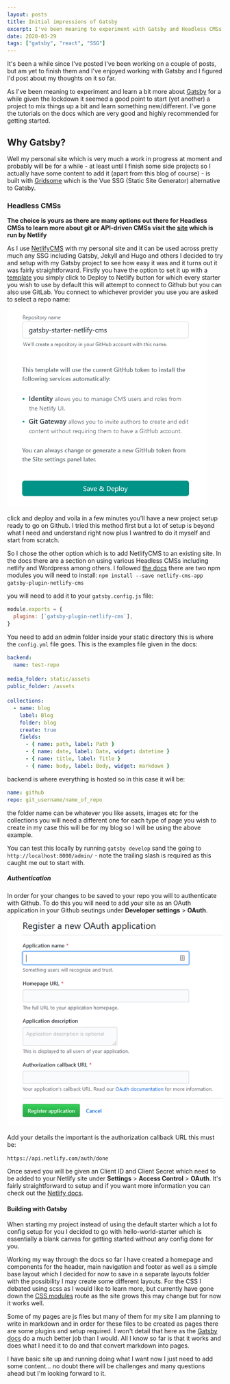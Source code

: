 ```yaml
---
layout: posts
title: Initial impressions of Gatsby
excerpt: I've been meaning to experiment with Gatsby and Headless CMSs
date: 2020-03-29
tags: ["gatsby", "react", "SSG"]
---
```


It's been a while since I've posted I've been working on a couple of posts, but am yet to finish them and I've enjoyed working with Gatsby and I figured I'd post about my thoughts on it so far.

As I've been meaning to experiment and learn a bit more about [Gatsby](https://gatsbyjs.org) for a while given the lockdown it seemed a good point to start (yet another) a project to mix things up a bit and learn something new/different. I've gone the tutorials on the docs which are very good and highly recommended for getting started.

## Why Gatsby?

Well my personal site which is very much a work in progress at moment and probably will be for a while - at least until I finish some side projects so I actually have some content to add it (apart from this blog of course) - is built with [Gridsome](https://gridsome.org/) which is the Vue SSG (Static Site Generator) alternative to Gatsby.

### Headless CMSs

**The choice is yours as there are many options out there for Headless CMSs to learn more about git or API-driven CMSs visit the [site](https://headlesscms.org/about) which is run by Netlify**

As I use [NetlifyCMS](https://www.netlifycms.org/) with my personal site and it can be used across pretty much any SSG including Gatsby, Jekyll and Hugo and others I decided to try and setup with my Gatsby project to see how easy it was and it turns out it was fairly straightforward. Firstly you have the option to set it up with a [template](https://www.netlifycms.org/docs/start-with-a-template/) you simply click to Deploy to Netlify button for which every starter you wish to use by default this will attempt to connect to Github but you can also use GitLab. You connect to whichever provider you use you are asked to select a repo name:

![NetlifyCMS setup](../../static/uploads/netlifycms-setup.png)

click and deploy and voila in a few minutes you'll have a new project setup ready to go on Github. I tried this method first but a lot of setup is beyond what I need and understand right now plus I wantred to do it myself and start from scratch.

So I chose the other option which is to add NetlifyCMS to an existing site. In the docs there are a section on using various Headless CMSs including netlify and Wordpress among others. I followed [the docs](https://www.gatsbyjs.org/docs/sourcing-from-netlify-cms/#processing-netlify-cms-output-with-gatsby) there are two npm modules you will need to install:
`npm install --save netlify-cms-app gatsby-plugin-netlify-cms`

you will need to add it to your `gatsby.config.js` file:

```javascript
module.exports = {
  plugins: [`gatsby-plugin-netlify-cms`],
}
```

You need to add an admin folder inside your static directory this is where the `config.yml` file goes. This is the examples file given in the docs:

```yaml
backend:
  name: test-repo

media_folder: static/assets
public_folder: /assets

collections:
  - name: blog
    label: Blog
    folder: blog
    create: true
    fields:
      - { name: path, label: Path }
      - { name: date, label: Date, widget: datetime }
      - { name: title, label: Title }
      - { name: body, label: Body, widget: markdown }
```

backend is where everything is hosted so in this case it will be:

```yaml
name: github
repo: git_username/name_of_repo
```

the folder name can be whatever you like assets, images etc for the collections you will need a different one for each type of page you wish to create in my case this will be for my blog so I will be using the above example.

You can test this locally by running `gatsby develop` sand the going to `http://localhost:8000/admin/` - note the trailing slash is required as this caught me out to start with.

##### Authentication

In order for your changes to be saved to your repo you will to authenticate with Github. To do this you will need to add your site as an OAuth application in your Github seutings under **Developer settings** > **OAuth**.

![Github OAuth setup](../../static/uploads/oauth-setup.png)

Add your details the important is the authorization callback URL this must be:

`https://api.netlify.com/auth/done`

Once saved you will be given an Client ID and Client Secret which need to be added to your Netlify site under **Settings** > **Access Control** > **OAuth**. It's fairly straightforward to setup and if you want more information you can check out the [Netlify docs](https://docs.netlify.com/visitor-access/oauth-provider-tokens/#setup-and-settings).

#### Building with Gatsby

When starting my project instead of using the default starter which a lot fo config setup for you I decided to go with hello-world-starter which is essentially a blank canvas for getting started without any config done for you.

Working my way through the docs so far I have created a homepage and components for the header, main navigation and footer as well as a simple base layout which I decided for now to save in a separate layouts folder with the possibility I may create some different layouts. For the CSS I debated using scss as I would like to learn more, but currently have gone down the [CSS modules](https://www.gatsbyjs.org/docs/css-modules/) route as the site grows this may change but for now it works well.

Some of my pages are js files but many of them for my site I am planning to write in markdown and in order for these files to be created as pages there are some plugins and setup required. I won't detail that here as the [Gatsby docs](https://www.gatsbyjs.org/tutorial/part-seven/) do a much better job than I would. All I know so far is that it works and does what I need it to do and that convert markdown into pages.

I have basic site up and running doing what I want now I just need to add some content... no doubt there will be challenges and many questions ahead but I'm looking forward to it.
